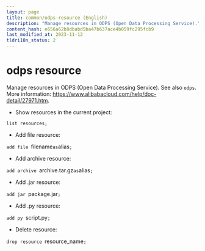 ```yaml
---
layout: page
title: common/odps-resource (English)
description: "Manage resources in ODPS (Open Data Processing Service)."
content_hash: e656a62b8dbabd5ba47b637ace4b059fc295fcb9
last_modified_at: 2023-11-12
tldri18n_status: 2
---
```

# odps resource

Manage resources in ODPS (Open Data Processing Service).
See also `odps`.
More information: <https://www.alibabacloud.com/help/doc-detail/27971.htm>.

- Show resources in the current project:

`list resources;`

- Add file resource:

`add file `<span class="tldr-var badge badge-pill bg-dark-lm bg-white-dm text-white-lm text-dark-dm font-weight-bold">filename</span>` as `<span class="tldr-var badge badge-pill bg-dark-lm bg-white-dm text-white-lm text-dark-dm font-weight-bold">alias</span>`;`

- Add archive resource:

`add archive `<span class="tldr-var badge badge-pill bg-dark-lm bg-white-dm text-white-lm text-dark-dm font-weight-bold">archive.tar.gz</span>` as `<span class="tldr-var badge badge-pill bg-dark-lm bg-white-dm text-white-lm text-dark-dm font-weight-bold">alias</span>`;`

- Add .jar resource:

`add jar `<span class="tldr-var badge badge-pill bg-dark-lm bg-white-dm text-white-lm text-dark-dm font-weight-bold">package.jar</span>`;`

- Add .py resource:

`add py `<span class="tldr-var badge badge-pill bg-dark-lm bg-white-dm text-white-lm text-dark-dm font-weight-bold">script.py</span>`;`

- Delete resource:

`drop resource `<span class="tldr-var badge badge-pill bg-dark-lm bg-white-dm text-white-lm text-dark-dm font-weight-bold">resource_name</span>`;`
